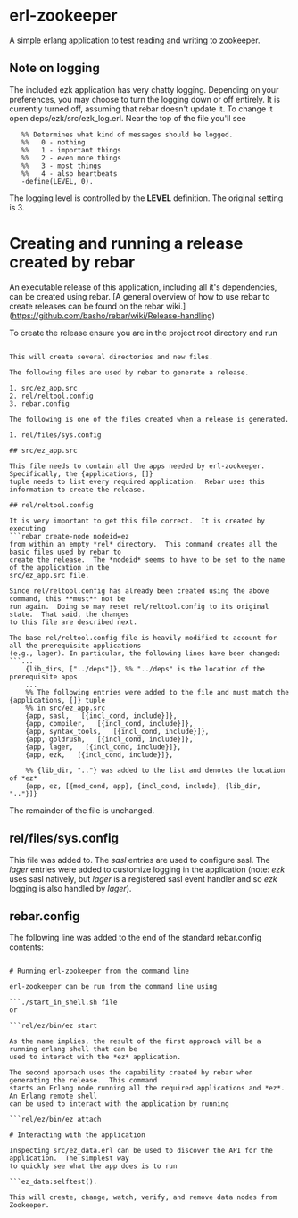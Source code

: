 # erl-zookeeper

A simple erlang application to test reading and writing to zookeeper.

## Note on logging

The included ezk application has very chatty logging. Depending on your preferences, you may
choose to turn the logging down or off entirely.  It is currently turned off, assuming that rebar
doesn't update it. To change it open deps/ezk/src/ezk_log.erl. Near the top of the file you'll see
 ```%%
    %% Determines what kind of messages should be logged.
    %%   0 - nothing
    %%   1 - important things
    %%   2 - even more things
    %%   3 - most things
    %%   4 - also heartbeats
    -define(LEVEL, 0).
```

The logging level is controlled by the **LEVEL** definition.  The original setting is 3.

# Creating and running a release created by rebar

An executable release of this application, including all it's dependencies, can be created using
rebar.  [A general overview of how to use rebar to create releases can be found on the rebar wiki.] (https://github.com/basho/rebar/wiki/Release-handling)  

To create the release ensure you are in the project root directory and run
```rebar compile generate

This will create several directories and new files.

The following files are used by rebar to generate a release.

1. src/ez_app.src
2. rel/reltool.config
3. rebar.config

The following is one of the files created when a release is generated.

1. rel/files/sys.config

## src/ez_app.src

This file needs to contain all the apps needed by erl-zookeeper. Specifically, the {applications, []}
tuple needs to list every required application.  Rebar uses this information to create the release.

## rel/reltool.config

It is very important to get this file correct.  It is created by executing
```rebar create-node nodeid=ez
from within an empty *rel* directory.  This command creates all the basic files used by rebar to 
create the release.  The *nodeid* seems to have to be set to the name of the application in the
src/ez_app.src file.

Since rel/reltool.config has already been created using the above command, this **must** not be 
run again.  Doing so may reset rel/reltool.config to its original state.  That said, the changes
to this file are described next.

The base rel/reltool.config file is heavily modified to account for all the prerequisite applications
(e.g., lager). In particular, the following lines have been changed:
```...
    {lib_dirs, ["../deps"]}, %% "../deps" is the location of the prerequisite apps
    ...
    %% The following entries were added to the file and must match the {applications, []} tuple 
    %% in src/ez_app.src
    {app, sasl,   [{incl_cond, include}]},
    {app, compiler,   [{incl_cond, include}]},
    {app, syntax_tools,   [{incl_cond, include}]},
    {app, goldrush,   [{incl_cond, include}]},
    {app, lager,   [{incl_cond, include}]},
    {app, ezk,   [{incl_cond, include}]},
    
    %% {lib_dir, ".."} was added to the list and denotes the location of *ez*
    {app, ez, [{mod_cond, app}, {incl_cond, include}, {lib_dir, ".."}]}
```
    
The remainder of the file is unchanged.

## rel/files/sys.config

This file was added to.  The *sasl* entries are used to configure sasl.  The *lager* entries were
added to customize logging in the application (note: *ezk* uses sasl natively, but *lager*
is a registered sasl event handler and so *ezk* logging is also handled by *lager*).

## rebar.config

The following line was added to the end of the standard rebar.config contents:

```{sub_dirs, ["rel"]}.

# Running erl-zookeeper from the command line

erl-zookeeper can be run from the command line using 

```./start_in_shell.sh file 
or 

```rel/ez/bin/ez start  

As the name implies, the result of the first approach will be a running erlang shell that can be 
used to interact with the *ez* application.

The second approach uses the capability created by rebar when generating the release.  This command
starts an Erlang node running all the required applications and *ez*.  An Erlang remote shell
can be used to interact with the application by running

```rel/ez/bin/ez attach
    
# Interacting with the application

Inspecting src/ez_data.erl can be used to discover the API for the application.  The simplest way 
to quickly see what the app does is to run

```ez_data:selftest().

This will create, change, watch, verify, and remove data nodes from Zookeeper.

